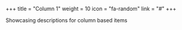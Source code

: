 +++
title = "Column 1"
weight = 10
icon = "fa-random"
link = "#"
+++

Showcasing descriptions for column based items
